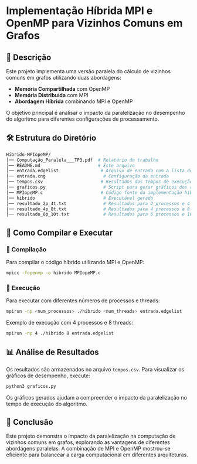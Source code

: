 # Implementação Híbrida MPI e OpenMP para Vizinhos Comuns em Grafos

## 📌 Descrição
Este projeto implementa uma versão paralela do cálculo de vizinhos comuns em grafos utilizando duas abordagens:

- **Memória Compartilhada** com OpenMP
- **Memória Distribuída** com MPI
- **Abordagem Híbrida** combinando MPI e OpenMP

O objetivo principal é analisar o impacto da paralelização no desempenho do algoritmo para diferentes configurações de processamento.

## 🛠 Estrutura do Diretório

```bash
Hibrido-MPIopeMP/
│── Computação_Paralela___TP3.pdf  # Relatório do trabalho
│── README.md                      # Este arquivo
│── entrada.edgelist                # Arquivo de entrada com a lista de arestas do grafo
│── entrada.cng                      # Configuração da entrada
│── tempos.csv                      # Resultados dos tempos de execução
│── graficos.py                      # Script para gerar gráficos dos resultados
│── MPIopeMP.c                      # Código fonte da implementação híbrida
│── hibrido                          # Executável gerado
│── resultado_2p_4t.txt              # Resultados para 2 processos e 4 threads
│── resultado_4p_8t.txt              # Resultados para 4 processos e 8 threads
│── resultado_6p_10t.txt             # Resultados para 6 processos e 10 threads
```

## 🚀 Como Compilar e Executar

### 🔹 Compilação
Para compilar o código híbrido utilizando MPI e OpenMP:
```bash
mpicc -fopenmp -o hibrido MPIopeMP.c
```

### 🔹 Execução
Para executar com diferentes números de processos e threads:
```bash
mpirun -np <num_processos> ./hibrido <num_threads> entrada.edgelist
```

Exemplo de execução com 4 processos e 8 threads:
```bash
mpirun -np 4 ./hibrido 8 entrada.edgelist
```

## 📊 Análise de Resultados
Os resultados são armazenados no arquivo `tempos.csv`. Para visualizar os gráficos de desempenho, execute:
```bash
python3 graficos.py
```
Os gráficos gerados ajudam a compreender o impacto da paralelização no tempo de execução do algoritmo.

## 📌 Conclusão
Este projeto demonstra o impacto da paralelização na computação de vizinhos comuns em grafos, explorando as vantagens de diferentes abordagens paralelas. A combinação de MPI e OpenMP mostrou-se eficiente para balancear a carga computacional em diferentes arquiteturas.
